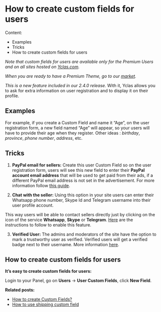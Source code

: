 # How to create custom fields for users
Content:
-   Examples
-   Tricks
-   How to create custom fields for users

*Note that custom fields for users are available only for the Premium Users and on all sites hosted on  [Yclas.com](https://yclas.com/).* 

*When you are ready to have a Premium Theme, go to our  [market](https://selfhosted.yclas.com/).*

*This is a new feature included in our 2.4.0 release.* With it, Yclas allows you to ask for extra information on user registration and to display it on their profile.

## Examples

For example, if you create a Custom Field and name it “Age”, on the user registration form, a new field named “Age” will appear, so your users will have to provide their age when they register.
Other ideas :  _birthday_,  _province_,  _phone number_,  _address_,  etc.

## Tricks

1. **PayPal email for sellers:**  Create this user Custom Field so on the user registration form, users will see this new field to enter their  **PayPal account email address**  that will be used to get paid from their ads, if a different PayPal email address is not set in the advertisement. For more information follow  [this guide](Custom-fields-PayPal-email-for-users.md).
    
2. **Chat with the seller:**  Using this option in your site users can enter their Whatsapp phone number, Skype Id and Telegram username into their user profile account. 

This way users will be able to contact sellers directly just by clicking on the icon of the service  **Whatsapp**,  **Skype**  or  **Telegram**.  [Here](https://docs.yclas.com/chat-seller/)  are the instructions to follow to enable this feature.
    
3.  **Verified User:**  The admins and moderators of the site have the option to mark a trustworthy user as verified. Verified users will get a verified badge next to their username. More information  [here](https://docs.yclas.com/verified-user/).
    

## How to create custom fields for users

**It’s easy to create custom fields for users:**

Login to your Panel, go on  **Users**  ->  **User Custom Fields**, click  **New Field**.



  
**Related posts:**

-   [How to create Custom Fields?](Custom-fields-create-custom-fields.md)
-   [How to use shipping custom field](Custom-fields-how-to-use-shipping-custom-field.md)
